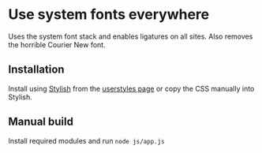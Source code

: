 # Use system fonts everywhere

Uses the system font stack and enables ligatures on all sites. Also removes the horrible Courier New font.

## Installation

Install using [Stylish](https://userstyles.org/) from the [userstyles page](https://userstyles.org/styles/139930/use-system-fonts) or copy the CSS manually into Stylish.

## Manual build

Install required modules and run `node js/app.js`
